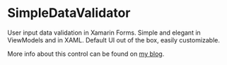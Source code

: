 # SimpleDataValidator
User input data validation in Xamarin Forms. Simple and elegant in ViewModels and in XAML. Default UI out of the box, easily customizable.

More info about this control can be found on [my blog](https://blog.pieeatingninjas.be/2019/07/27/simple-data-validation-in-xamarin-forms).